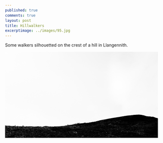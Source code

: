 ```yaml
---
published: true
comments: true
layout: post
title: Hillwalkers
excerptimage: ../images/95.jpg
---
```


Some walkers silhouetted on the crest of a hill in Llangennith. 

[![Image 95/365	25mm	f/8.0	ISO200	1/1600](../images/95.jpg)](https://www.flickr.com/photos/tmadhavan/16918658488/)